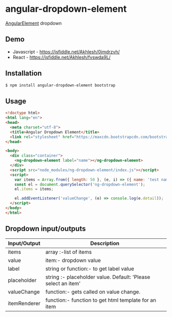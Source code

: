 # angular-dropdown-element
[AngularElement](https://angular.io/guide/elements) dropdown 

## Demo
* Javascript - https://jsfiddle.net/Akhlesh/0jmdrzvh/
* React - https://jsfiddle.net/Akhlesh/fvswda9L/


## Installation

```bash
$ npm install angular-dropdown-element bootstrap
```

## Usage

```html
<!doctype html>
<html lang="en">
<head>
  <meta charset="utf-8">
  <title>Angular Dropdown Element</title>
  <link rel="stylesheet" href="https://maxcdn.bootstrapcdn.com/bootstrap/4.3.1/css/bootstrap.min.css">
</head>

<body>
  <div class="container">
    <ng-dropdown-element label="name"></ng-dropdown-element>
  </div>
  <script src="node_modules/ng-dropdown-element/index.js"></script>
  <script>
    var items = Array.from({ length: 50 }, (e, i) => ({ name: 'test name ' + i }));
    const el = document.querySelector('ng-dropdown-element');
    el.items = items;

    el.addEventListener('valueChange', (e) => console.log(e.detail));
  </script>
</body>
</html>
```

## Dropdown input/outputs

| Input/Output | Description |
| --- | --- |
| items | array :-list of items |
| value | item:- dropdown value |
| label | string or function:- to get label value |
| placeholder | string :- placeholder value. Default: 'Please select an item' |  
| valueChange | function:- gets called on value change. |
| itemRenderer| function:- function to get html template for an item|


